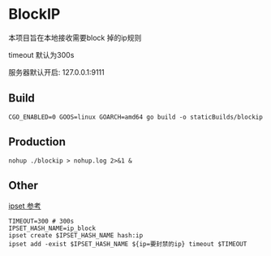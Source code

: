 # BlockIP

本项目旨在本地接收需要block 掉的ip规则

timeout 默认为300s

服务器默认开启: 127.0.0.1:9111

## Build

    CGO_ENABLED=0 GOOS=linux GOARCH=amd64 go build -o staticBuilds/blockip

## Production

    nohup ./blockip > nohup.log 2>&1 &

## Other

[ipset 参考](https://www.zybuluo.com/lniwn/note/899851)

```shell
TIMEOUT=300 # 300s
IPSET_HASH_NAME=ip_block
ipset create $IPSET_HASH_NAME hash:ip
ipset add -exist $IPSET_HASH_NAME ${ip=要封禁的ip} timeout $TIMEOUT
```